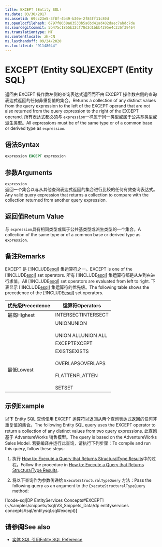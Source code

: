 ```yaml
---
title: EXCEPT (Entity SQL)
ms.date: 03/30/2017
ms.assetid: 69cc23e5-3f8f-4b49-b20e-2f84ff11c80d
ms.openlocfilehash: 6797f8038a83533b5a6bd41ad402daec7abdc7de
ms.sourcegitcommit: 5b475c1855b32cf78d2d1bbb4295e4c236f39464
ms.translationtype: MT
ms.contentlocale: zh-CN
ms.lasthandoff: 09/24/2020
ms.locfileid: "91148044"
---
```

# <a name="except-entity-sql"></a><span data-ttu-id="08828-102">EXCEPT (Entity SQL)</span><span class="sxs-lookup"><span data-stu-id="08828-102">EXCEPT (Entity SQL)</span></span>

<span data-ttu-id="08828-103">返回由 EXCEPT 操作数左侧的查询表达式返回而不由 EXCEPT 操作数右侧的查询表达式返回的任何非重复值的集合。</span><span class="sxs-lookup"><span data-stu-id="08828-103">Returns a collection of any distinct values from the query expression to the left of the EXCEPT operand that are not also returned from the query expression to the right of the EXCEPT operand.</span></span> <span data-ttu-id="08828-104">所有表达式都必须与 `expression`一样属于同一类型或属于公共基类型或派生类型。</span><span class="sxs-lookup"><span data-stu-id="08828-104">All expressions must be of the same type or of a common base or derived type as `expression`.</span></span>  
  
## <a name="syntax"></a><span data-ttu-id="08828-105">语法</span><span class="sxs-lookup"><span data-stu-id="08828-105">Syntax</span></span>  
  
```sql  
expression EXCEPT expression  
```  
  
## <a name="arguments"></a><span data-ttu-id="08828-106">参数</span><span class="sxs-lookup"><span data-stu-id="08828-106">Arguments</span></span>  

 `expression`  
 <span data-ttu-id="08828-107">返回一个集合以与从其他查询表达式返回的集合进行比较的任何有效查询表达式。</span><span class="sxs-lookup"><span data-stu-id="08828-107">Any valid query expression that returns a collection to compare with the collection returned from another query expression.</span></span>  
  
## <a name="return-value"></a><span data-ttu-id="08828-108">返回值</span><span class="sxs-lookup"><span data-stu-id="08828-108">Return Value</span></span>  

 <span data-ttu-id="08828-109">与 `expression`具有相同类型或属于公共基类型或派生类型的一个集合。</span><span class="sxs-lookup"><span data-stu-id="08828-109">A collection of the same type or of a common base or derived type as `expression`.</span></span>  
  
## <a name="remarks"></a><span data-ttu-id="08828-110">备注</span><span class="sxs-lookup"><span data-stu-id="08828-110">Remarks</span></span>  

 <span data-ttu-id="08828-111">EXCEPT 是 [!INCLUDE[esql](../../../../../../includes/esql-md.md)] 集运算符之一。</span><span class="sxs-lookup"><span data-stu-id="08828-111">EXCEPT is one of the [!INCLUDE[esql](../../../../../../includes/esql-md.md)] set operators.</span></span> <span data-ttu-id="08828-112">所有 [!INCLUDE[esql](../../../../../../includes/esql-md.md)] 集运算符都是从左到右进行求值。</span><span class="sxs-lookup"><span data-stu-id="08828-112">All [!INCLUDE[esql](../../../../../../includes/esql-md.md)] set operators are evaluated from left to right.</span></span> <span data-ttu-id="08828-113">下表显示 [!INCLUDE[esql](../../../../../../includes/esql-md.md)] 集运算符的优先级。</span><span class="sxs-lookup"><span data-stu-id="08828-113">The following table shows the precedence of the [!INCLUDE[esql](../../../../../../includes/esql-md.md)] set operators.</span></span>  
  
|<span data-ttu-id="08828-114">优先级</span><span class="sxs-lookup"><span data-stu-id="08828-114">Precedence</span></span>|<span data-ttu-id="08828-115">运算符</span><span class="sxs-lookup"><span data-stu-id="08828-115">Operators</span></span>|  
|----------------|---------------|  
|<span data-ttu-id="08828-116">最高</span><span class="sxs-lookup"><span data-stu-id="08828-116">Highest</span></span>|<span data-ttu-id="08828-117">INTERSECT</span><span class="sxs-lookup"><span data-stu-id="08828-117">INTERSECT</span></span>|  
||<span data-ttu-id="08828-118">UNION</span><span class="sxs-lookup"><span data-stu-id="08828-118">UNION</span></span><br /><br /> <span data-ttu-id="08828-119">UNION ALL</span><span class="sxs-lookup"><span data-stu-id="08828-119">UNION ALL</span></span>|  
||<span data-ttu-id="08828-120">EXCEPT</span><span class="sxs-lookup"><span data-stu-id="08828-120">EXCEPT</span></span>|  
|<span data-ttu-id="08828-121">最低</span><span class="sxs-lookup"><span data-stu-id="08828-121">Lowest</span></span>|<span data-ttu-id="08828-122">EXISTS</span><span class="sxs-lookup"><span data-stu-id="08828-122">EXISTS</span></span><br /><br /> <span data-ttu-id="08828-123">OVERLAPS</span><span class="sxs-lookup"><span data-stu-id="08828-123">OVERLAPS</span></span><br /><br /> <span data-ttu-id="08828-124">FLATTEN</span><span class="sxs-lookup"><span data-stu-id="08828-124">FLATTEN</span></span><br /><br /> <span data-ttu-id="08828-125">SET</span><span class="sxs-lookup"><span data-stu-id="08828-125">SET</span></span>|  
  
## <a name="example"></a><span data-ttu-id="08828-126">示例</span><span class="sxs-lookup"><span data-stu-id="08828-126">Example</span></span>  

 <span data-ttu-id="08828-127">以下 Entity SQL 查询使用 EXCEPT 运算符以返回从两个查询表达式返回的任何非重复值的集合。</span><span class="sxs-lookup"><span data-stu-id="08828-127">The following Entity SQL query uses the EXCEPT operator to return a collection of any distinct values from two query expressions.</span></span> <span data-ttu-id="08828-128">此查询基于 AdventureWorks 销售模型。</span><span class="sxs-lookup"><span data-stu-id="08828-128">The query is based on the AdventureWorks Sales Model.</span></span> <span data-ttu-id="08828-129">若要编译并运行此查询，请执行下列步骤：</span><span class="sxs-lookup"><span data-stu-id="08828-129">To compile and run this query, follow these steps:</span></span>  
  
1. <span data-ttu-id="08828-130">执行 [How to: Execute a Query that Returns StructuralType Results](../how-to-execute-a-query-that-returns-structuraltype-results.md)中的过程。</span><span class="sxs-lookup"><span data-stu-id="08828-130">Follow the procedure in [How to: Execute a Query that Returns StructuralType Results](../how-to-execute-a-query-that-returns-structuraltype-results.md).</span></span>  
  
2. <span data-ttu-id="08828-131">将以下查询作为参数传递给 `ExecuteStructuralTypeQuery` 方法：</span><span class="sxs-lookup"><span data-stu-id="08828-131">Pass the following query as an argument to the `ExecuteStructuralTypeQuery` method:</span></span>  
  
 [!code-sql[DP EntityServices Concepts#EXCEPT](~/samples/snippets/tsql/VS_Snippets_Data/dp entityservices concepts/tsql/entitysql.sql#except)]  
  
## <a name="see-also"></a><span data-ttu-id="08828-132">请参阅</span><span class="sxs-lookup"><span data-stu-id="08828-132">See also</span></span>

- [<span data-ttu-id="08828-133">实体 SQL 引用</span><span class="sxs-lookup"><span data-stu-id="08828-133">Entity SQL Reference</span></span>](entity-sql-reference.md)
